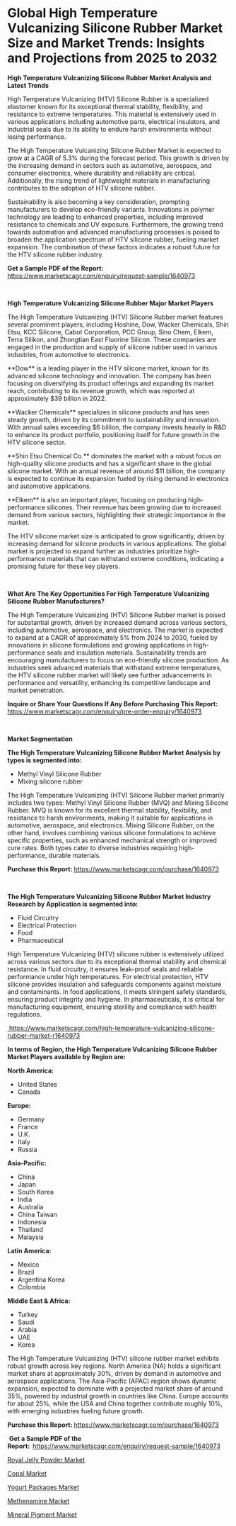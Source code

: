 <p><h1>Global High Temperature Vulcanizing Silicone Rubber Market Size and Market Trends: Insights and Projections from 2025 to 2032</h1></p><p><strong>High Temperature Vulcanizing Silicone Rubber Market Analysis and Latest Trends</strong></p>
<p><p>High Temperature Vulcanizing (HTV) Silicone Rubber is a specialized elastomer known for its exceptional thermal stability, flexibility, and resistance to extreme temperatures. This material is extensively used in various applications including automotive parts, electrical insulators, and industrial seals due to its ability to endure harsh environments without losing performance. </p><p>The High Temperature Vulcanizing Silicone Rubber Market is expected to grow at a CAGR of 5.3% during the forecast period. This growth is driven by the increasing demand in sectors such as automotive, aerospace, and consumer electronics, where durability and reliability are critical. Additionally, the rising trend of lightweight materials in manufacturing contributes to the adoption of HTV silicone rubber. </p><p>Sustainability is also becoming a key consideration, prompting manufacturers to develop eco-friendly variants. Innovations in polymer technology are leading to enhanced properties, including improved resistance to chemicals and UV exposure. Furthermore, the growing trend towards automation and advanced manufacturing processes is poised to broaden the application spectrum of HTV silicone rubber, fueling market expansion. The combination of these factors indicates a robust future for the HTV silicone rubber industry.</p></p>
<p><strong>Get a Sample PDF of the Report:&nbsp;</strong> <a href="https://www.marketscagr.com/enquiry/request-sample/1640973?utm_campaign=1905&utm_medium=2&utm_source=Github&utm_content=ia&utm_term=30012025&utm_id=high-temperature-vulcanizing-silicone-rubber">https://www.marketscagr.com/enquiry/request-sample/1640973</a></p>
<p>&nbsp;</p>
<p><strong>High Temperature Vulcanizing Silicone Rubber Major Market Players</strong></p>
<p><p>The High Temperature Vulcanizing (HTV) Silicone Rubber market features several prominent players, including Hoshine, Dow, Wacker Chemicals, Shin Etsu, KCC Silicone, Cabot Corporation, PCC Group, Sino Chem, Elkem, Terra Silikon, and Zhongtian East Fluorine Silicon. These companies are engaged in the production and supply of silicone rubber used in various industries, from automotive to electronics.</p><p>**Dow** is a leading player in the HTV silicone market, known for its advanced silicone technology and innovation. The company has been focusing on diversifying its product offerings and expanding its market reach, contributing to its revenue growth, which was reported at approximately $39 billion in 2022.</p><p>**Wacker Chemicals** specializes in silicone products and has seen steady growth, driven by its commitment to sustainability and innovation. With annual sales exceeding $6 billion, the company invests heavily in R&D to enhance its product portfolio, positioning itself for future growth in the HTV silicone sector.</p><p>**Shin Etsu Chemical Co.** dominates the market with a robust focus on high-quality silicone products and has a significant share in the global silicone market. With an annual revenue of around $11 billion, the company is expected to continue its expansion fueled by rising demand in electronics and automotive applications.</p><p>**Elkem** is also an important player, focusing on producing high-performance silicones. Their revenue has been growing due to increased demand from various sectors, highlighting their strategic importance in the market.</p><p>The HTV silicone market size is anticipated to grow significantly, driven by increasing demand for silicone products in various applications. The global market is projected to expand further as industries prioritize high-performance materials that can withstand extreme conditions, indicating a promising future for these key players.</p></p>
<p>&nbsp;</p>
<p><strong>What Are The Key Opportunities For High Temperature Vulcanizing Silicone Rubber Manufacturers?</strong></p>
<p><p>The High Temperature Vulcanizing (HTV) Silicone Rubber market is poised for substantial growth, driven by increased demand across various sectors, including automotive, aerospace, and electronics. The market is expected to expand at a CAGR of approximately 5% from 2024 to 2030, fueled by innovations in silicone formulations and growing applications in high-performance seals and insulation materials. Sustainability trends are encouraging manufacturers to focus on eco-friendly silicone production. As industries seek advanced materials that withstand extreme temperatures, the HTV silicone rubber market will likely see further advancements in performance and versatility, enhancing its competitive landscape and market penetration.</p></p>
<p><strong>Inquire or Share Your Questions If Any Before Purchasing This Report:</strong> <a href="https://www.marketscagr.com/enquiry/pre-order-enquiry/1640973?utm_campaign=1905&utm_medium=2&utm_source=Github&utm_content=ia&utm_term=30012025&utm_id=high-temperature-vulcanizing-silicone-rubber">https://www.marketscagr.com/enquiry/pre-order-enquiry/1640973</a></p>
<p>&nbsp;</p>
<p><strong>Market Segmentation</strong></p>
<p><strong>The High Temperature Vulcanizing Silicone Rubber Market Analysis by types is segmented into:</strong></p>
<p><ul><li>Methyl Vinyl Silicone Rubber</li><li>Mixing silicone rubber</li></ul></p>
<p><p>The High Temperature Vulcanizing (HTV) Silicone Rubber market primarily includes two types: Methyl Vinyl Silicone Rubber (MVQ) and Mixing Silicone Rubber. MVQ is known for its excellent thermal stability, flexibility, and resistance to harsh environments, making it suitable for applications in automotive, aerospace, and electronics. Mixing Silicone Rubber, on the other hand, involves combining various silicone formulations to achieve specific properties, such as enhanced mechanical strength or improved cure rates. Both types cater to diverse industries requiring high-performance, durable materials.</p></p>
<p><strong>Purchase this Report:&nbsp;</strong><a href="https://www.marketscagr.com/purchase/1640973?utm_campaign=1905&utm_medium=2&utm_source=Github&utm_content=ia&utm_term=30012025&utm_id=high-temperature-vulcanizing-silicone-rubber">https://www.marketscagr.com/purchase/1640973</a></p>
<p>&nbsp;</p>
<p><strong>The High Temperature Vulcanizing Silicone Rubber Market Industry Research by Application is segmented into:</strong></p>
<p><ul><li>Fluid Circuitry</li><li>Electrical Protection</li><li>Food</li><li>Pharmaceutical</li></ul></p>
<p><p>High Temperature Vulcanizing (HTV) silicone rubber is extensively utilized across various sectors due to its exceptional thermal stability and chemical resistance. In fluid circuitry, it ensures leak-proof seals and reliable performance under high temperatures. For electrical protection, HTV silicone provides insulation and safeguards components against moisture and contaminants. In food applications, it meets stringent safety standards, ensuring product integrity and hygiene. In pharmaceuticals, it is critical for manufacturing equipment, ensuring sterility and compliance with health regulations.</p></p>
<p><a href="https://www.marketscagr.com/high-temperature-vulcanizing-silicone-rubber-market-r1640973?utm_campaign=1905&utm_medium=2&utm_source=Github&utm_content=ia&utm_term=30012025&utm_id=high-temperature-vulcanizing-silicone-rubber">&nbsp;https://www.marketscagr.com/high-temperature-vulcanizing-silicone-rubber-market-r1640973</a></p>
<p><strong>In terms of Region, the High Temperature Vulcanizing Silicone Rubber Market Players available by Region are:</strong></p>
<p>
    <p> <strong> North America: </strong>
        <ul>
            <li>United States</li>
            <li>Canada</li>
        </ul>
        </p> 
    <p> <strong> Europe: </strong>
        <ul>
            <li>Germany</li>
            <li>France</li>
            <li>U.K.</li>
            <li>Italy</li>
            <li>Russia</li>
        </ul>
        </p> 
    <p> <strong> Asia-Pacific: </strong>
        <ul>
            <li>China</li>
            <li>Japan</li>
            <li>South Korea</li>
            <li>India</li>
            <li>Australia</li>
            <li>China Taiwan</li>
            <li>Indonesia</li>
            <li>Thailand</li>
            <li>Malaysia</li>
        </ul>
        </p> 
    <p> <strong> Latin America: </strong>
        <ul>
            <li>Mexico</li>
            <li>Brazil</li>
            <li>Argentina Korea</li>
            <li>Colombia</li>
        </ul>
        </p> 
    <p> <strong> Middle East & Africa: </strong>
        <ul>
            <li>Turkey</li>
            <li>Saudi</li>
            <li>Arabia</li>
            <li>UAE</li>
            <li>Korea</li>
        </ul>
    </p>
    </p>
<p><p>The High Temperature Vulcanizing (HTV) silicone rubber market exhibits robust growth across key regions. North America (NA) holds a significant market share at approximately 30%, driven by demand in automotive and aerospace applications. The Asia-Pacific (APAC) region shows dynamic expansion, expected to dominate with a projected market share of around 35%, powered by industrial growth in countries like China. Europe accounts for about 25%, while the USA and China together contribute roughly 10%, with emerging industries fueling future growth.</p></p>
<p><strong>Purchase this Report: </strong><a href="https://www.marketscagr.com/purchase/1640973?utm_campaign=1905&utm_medium=2&utm_source=Github&utm_content=ia&utm_term=30012025&utm_id=high-temperature-vulcanizing-silicone-rubber">https://www.marketscagr.com/purchase/1640973</a></p>
<p>&nbsp;<strong>Get a Sample PDF of the Report:&nbsp;&nbsp;</strong><a href="https://www.marketscagr.com/enquiry/request-sample/1640973?utm_campaign=1905&utm_medium=2&utm_source=Github&utm_content=ia&utm_term=30012025&utm_id=high-temperature-vulcanizing-silicone-rubber">https://www.marketscagr.com/enquiry/request-sample/1640973</a></p>
<p><strong></strong></p>
<p><p><a href="https://github.com/dbichayison/Market-Research-Report-List-1/blob/main/royal-jelly-powder-market.md?utm_campaign=1905&utm_medium=2&utm_source=Github&utm_content=ia&utm_term=30012025&utm_id=high-temperature-vulcanizing-silicone-rubber">Royal Jelly Powder Market</a></p><p><a href="https://github.com/nafidurii/Market-Research-Report-List-1/blob/main/copal-market.md?utm_campaign=1905&utm_medium=2&utm_source=Github&utm_content=ia&utm_term=30012025&utm_id=high-temperature-vulcanizing-silicone-rubber">Copal Market</a></p><p><a href="https://github.com/gerlttameka883615/Market-Research-Report-List-1/blob/main/yogurt-packages-market.md?utm_campaign=1905&utm_medium=2&utm_source=Github&utm_content=ia&utm_term=30012025&utm_id=high-temperature-vulcanizing-silicone-rubber">Yogurt Packages Market</a></p><p><a href="https://github.com/pearlinewhite4692/Market-Research-Report-List-1/blob/main/methenamine-market.md?utm_campaign=1905&utm_medium=2&utm_source=Github&utm_content=ia&utm_term=30012025&utm_id=high-temperature-vulcanizing-silicone-rubber">Methenamine Market</a></p><p><a href="https://github.com/pinzinyaah/Market-Research-Report-List-1/blob/main/mineral-pigment-market.md?utm_campaign=1905&utm_medium=2&utm_source=Github&utm_content=ia&utm_term=30012025&utm_id=high-temperature-vulcanizing-silicone-rubber">Mineral Pigment Market</a></p></p>